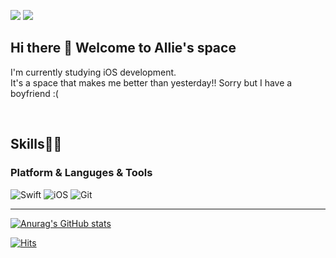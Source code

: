 <p>
  <a href="https://velog.io/@allie" target="_blank"><img src="https://img.shields.io/badge/Blog-DD0B78?style=flat-square&logo=GitHub%20Sponsors&logoColor=white"/></a>
  <a href="mailto:wooyani77@gmail.com" target="_blank"><img src="https://img.shields.io/badge/Gmail-EA4335?style=flat-square&logo=Gmail&logoColor=white"/></a>
</p>

## Hi there 👋 Welcome to Allie's space
<p>
I'm currently studying iOS development.
  </br>
It's a space that makes me better than yesterday!!
Sorry but I have a boyfriend :(
</p>

<!--
**wooyani77/wooyani77** is a ✨ _special_ ✨ repository because its `README.md` (this file) appears on your GitHub profile.

Here are some ideas to get you started:

- 🔭 I’m currently working on ...
- 🌱 I’m currently learning ...
- 👯 I’m looking to collaborate on ...
- 🤔 I’m looking for help with ...
- 💬 Ask me about ...
- 📫 How to reach me: ...
- 😄 Pronouns: ...
- ⚡ Fun fact: ...
-->
</br>

## Skills💪🏻 
### Platform & Languges & Tools
<p>
  
![Swift](https://img.shields.io/badge/Swift-FA7343?style=flat-square&logo=Swift&logoColor=white) ![iOS](https://img.shields.io/badge/iOS-222222?style=flat-square&logo=Apple&logoColor=white) ![Git](https://img.shields.io/badge/Git-F05032?style=flat-square&logo=Git&logoColor=white)
</p>

---

[![Anurag's GitHub stats](https://github-readme-stats.vercel.app/api?username=wooyani77&show_icons=true&theme=flag-india)](https://github.com/anuraghazra/github-readme-stats)

[![Hits](https://hits.seeyoufarm.com/api/count/incr/badge.svg?url=https%3A%2F%2Fgithub.com%2Fwooyani77&count_bg=%23D7D5D3&title_bg=%230F14EB&icon=github.svg&icon_color=%23FFFFFF&title=hits&edge_flat=false)](https://hits.seeyoufarm.com)
